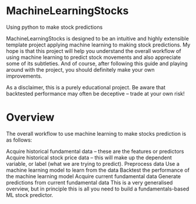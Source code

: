 # MachineLearningStocks
Using python to make stock predictions

MachineLearningStocks is designed to be an intuitive and highly extensible template project applying machine learning to making stock predictions. My hope is that this project will help you understand the overall workflow of using machine learning to predict stock movements and also appreciate some of its subtleties. And of course, after following this guide and playing around with the project, you should definitely make your own improvements.


As a disclaimer, this is a purely educational project. Be aware that backtested performance may often be deceptive – trade at your own risk!

# Overview
The overall workflow to use machine learning to make stocks prediction is as follows:

Acquire historical fundamental data – these are the features or predictors
Acquire historical stock price data – this will make up the dependent variable, or label (what we are trying to predict).
Preprocess data
Use a machine learning model to learn from the data
Backtest the performance of the machine learning model
Acquire current fundamental data
Generate predictions from current fundamental data
This is a very generalised overview, but in principle this is all you need to build a fundamentals-based ML stock predictor.
